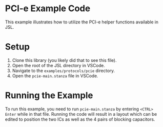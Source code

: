 # PCI-e Example Code

This example illustrates how to utilize the PCI-e helper functions available in JSL.

# Setup

1.  Clone this library (you likely did that to see this file).
2.  Open the root of the JSL directory in VSCode.
3.  Navigate to the `examples/protocols/pcie` directory.
4.  Open the `pcie-main.stanza` file in VSCode.


# Running the Example

To run this example, you need to run `pcie-main.stanza` by entering `<CTRL> Enter` while in that file.
Running the code will result in a layout which can be edited to position the two ICs as well as the 4 pairs of blocking capacitors.